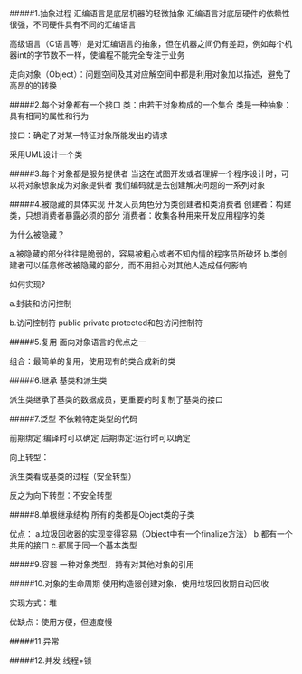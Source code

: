 #####1.抽象过程
汇编语言是底层机器的轻微抽象
汇编语言对底层硬件的依赖性很强，不同硬件具有不同的汇编语言

高级语言（C语言等）是对汇编语言的抽象，但在机器之间仍有差距，例如每个机器int的字节数不一样，使编程不能完全专注于业务

走向对象（Object）：问题空间及其对应解空间中都是利用对象加以描述，避免了高昂的的转换


#####2.每个对象都有一个接口
类：由若干对象构成的一个集合
类是一种抽象：具有相同的属性和行为

接口：确定了对某一特征对象所能发出的请求

采用UML设计一个类



#####3.每个对象都是服务提供者
当这在试图开发或者理解一个程序设计时，可以将对象想象成为对象提供者
我们编码就是去创建解决问题的一系列对象




#####4.被隐藏的具体实现
开发人员角色分为类创建者和类消费者
创建者：构建类，只想消费者暴露必须的部分
消费者：收集各种用来开发应用程序的类

为什么被隐藏？

a.被隐藏的部分往往是脆弱的，容易被粗心或者不知内情的程序员所破坏
b.类创建者可以任意修改被隐藏的部分，而不用担心对其他人造成任何影响

如何实现?

a.封装和访问控制

b.访问控制符 public private protected和包访问控制符



#####5.复用
面向对象语言的优点之一


组合：最简单的复用，使用现有的类合成新的类


#####6.继承
基类和派生类

派生类继承了基类的数据成员，更重要的时复制了基类的接口


#####7.泛型
不依赖特定类型的代码

前期绑定:编译时可以确定
后期绑定:运行时可以确定

向上转型：

派生类看成基类的过程（安全转型）

反之为向下转型：不安全转型


#####8.单根继承结构
所有的类都是Object类的子类

优点：
a.垃圾回收器的实现变得容易（Object中有一个finalize方法）
b.都有一个共用的接口
c.都属于同一个基本类型




#####9.容器
一种对象类型，持有对其他对象的引用



#####10.对象的生命周期
使用构造器创建对象，使用垃圾回收期自动回收

实现方式：堆

优缺点：使用方便，但速度慢



#####11.异常


#####12.并发
线程+锁